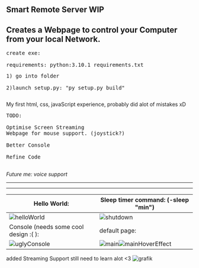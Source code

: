 Smart Remote Server WIP
---------------------------------------------------------------------
Creates a Webpage to control your Computer from your local Network.
---------------------------------------------------------------------

<pre>create exe:<br>  
requirements: python:3.10.1 requirements.txt
<pre>1) go into folder <br>
2)launch setup.py: "py setup.py build"</pre></pre>


My first html, css, javaScript experience, probably did alot of mistakes xD <br>
<pre>
TODO:<br>
Optimise Screen Streaming
Webpage for mouse support. (joystick?)<br>
Better Console<br>
Refine Code<br>
</pre>
*Future me: voice support*

---------------------------------------------------------------------

---------------------------------------------------------------------
| Hello World: | Sleep timer command: (-sleep "min") |
|----------------------|------------------------------|
|![helloWorld](https://user-images.githubusercontent.com/45294596/159751803-2b634302-5b85-4f4a-a9b8-c9e07ac3fb8a.png) | ![shutdown](https://user-images.githubusercontent.com/45294596/159751807-d7738fe8-02ad-4c91-98c1-9432dc976b57.png)|
|Console (needs some cool design :( ): | default page: |
|![uglyConsole](https://user-images.githubusercontent.com/45294596/159588613-d44aa9e1-6bcd-420f-a32f-18350d0c6313.png) | ![main](https://user-images.githubusercontent.com/45294596/159588593-df51131e-e351-4bfb-ab48-32e207e33c77.png)![mainHoverEffect](https://user-images.githubusercontent.com/45294596/159589356-6cbc73f5-62af-44ee-b562-b339f222c9a4.png)|


added Streaming Support still need to learn alot <3
![grafik](https://user-images.githubusercontent.com/45294596/161404315-746d4fc2-c021-41f9-82cc-26c85ccf52b8.png)



